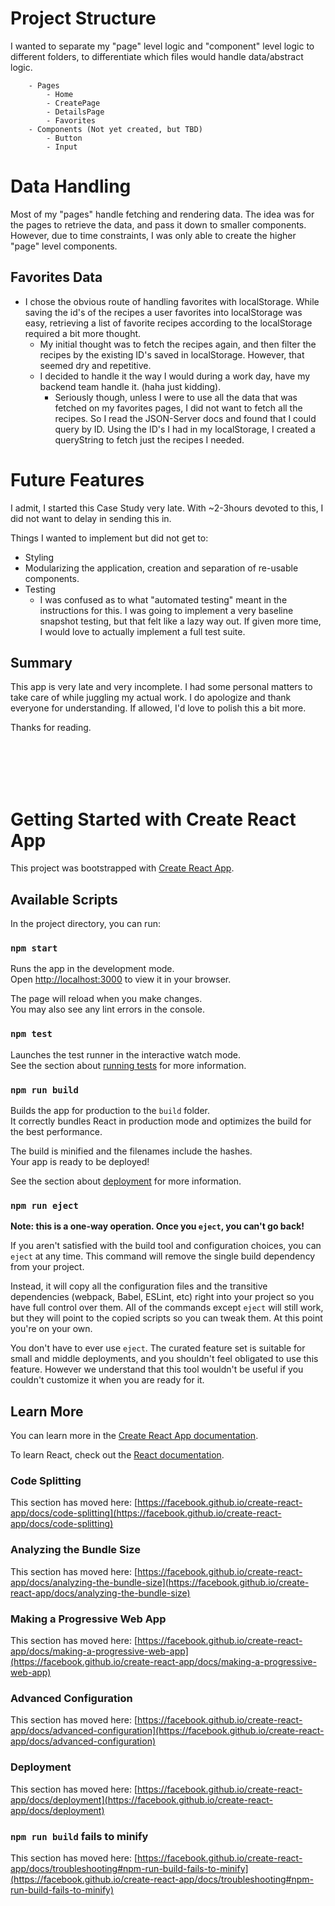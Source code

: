 # Project Structure

I wanted to separate my "page" level logic and "component" level logic to different folders, to differentiate which files would handle data/abstract logic.

```
    - Pages
        - Home
        - CreatePage
        - DetailsPage
        - Favorites
    - Components (Not yet created, but TBD)
        - Button
        - Input
```


# Data Handling 

Most of my "pages" handle fetching and rendering data. The idea was for the pages to retrieve the data, and pass it down to smaller components. However, due to time constraints, I was only able to create the higher "page" level components.

  ## Favorites Data 
  - I chose the obvious route of handling favorites with localStorage.
  While saving the id's of the recipes a user favorites into localStorage was easy, retrieving a list of favorite recipes according to the localStorage required a bit more thought. 
    - My initial thought was to fetch the recipes again, and then filter the recipes by the existing ID's saved in localStorage. However, that seemed dry and repetitive.
    - I decided to handle it the way I would during a work day, have my backend team handle it. (haha just kidding). 
      - Seriously though, unless I were to use all the data that was fetched on my favorites pages, I did not want to fetch all the recipes. So I read the JSON-Server docs and found that I could query by ID. Using the ID's I had in my localStorage, I created a queryString to fetch just the recipes I needed.


   
# Future Features

I admit, I started this Case Study very late. With ~2-3hours devoted to this, I did not want to delay in sending this in.

Things I wanted to implement but did not get to: 
- Styling
- Modularizing the application, creation and separation of re-usable components.
- Testing 
    - I was confused as to what "automated testing" meant in the instructions for this. I was going to implement a very baseline snapshot testing, but that felt like a lazy way out. If given more time, I would love to actually implement a full test suite.

## Summary

This app is very late and very incomplete. I had some personal matters to take care of while juggling my actual work. I do apologize and thank everyone for understanding. If allowed, I'd love to polish this a bit more. 

Thanks for reading.



<br>
<br>
<br>
<br>

# Getting Started with Create React App

This project was bootstrapped with [Create React App](https://github.com/facebook/create-react-app).

## Available Scripts

In the project directory, you can run:

### `npm start`

Runs the app in the development mode.\
Open [http://localhost:3000](http://localhost:3000) to view it in your browser.

The page will reload when you make changes.\
You may also see any lint errors in the console.

### `npm test`

Launches the test runner in the interactive watch mode.\
See the section about [running tests](https://facebook.github.io/create-react-app/docs/running-tests) for more information.

### `npm run build`

Builds the app for production to the `build` folder.\
It correctly bundles React in production mode and optimizes the build for the best performance.

The build is minified and the filenames include the hashes.\
Your app is ready to be deployed!

See the section about [deployment](https://facebook.github.io/create-react-app/docs/deployment) for more information.

### `npm run eject`

**Note: this is a one-way operation. Once you `eject`, you can't go back!**

If you aren't satisfied with the build tool and configuration choices, you can `eject` at any time. This command will remove the single build dependency from your project.

Instead, it will copy all the configuration files and the transitive dependencies (webpack, Babel, ESLint, etc) right into your project so you have full control over them. All of the commands except `eject` will still work, but they will point to the copied scripts so you can tweak them. At this point you're on your own.

You don't have to ever use `eject`. The curated feature set is suitable for small and middle deployments, and you shouldn't feel obligated to use this feature. However we understand that this tool wouldn't be useful if you couldn't customize it when you are ready for it.

## Learn More

You can learn more in the [Create React App documentation](https://facebook.github.io/create-react-app/docs/getting-started).

To learn React, check out the [React documentation](https://reactjs.org/).

### Code Splitting

This section has moved here: [https://facebook.github.io/create-react-app/docs/code-splitting](https://facebook.github.io/create-react-app/docs/code-splitting)

### Analyzing the Bundle Size

This section has moved here: [https://facebook.github.io/create-react-app/docs/analyzing-the-bundle-size](https://facebook.github.io/create-react-app/docs/analyzing-the-bundle-size)

### Making a Progressive Web App

This section has moved here: [https://facebook.github.io/create-react-app/docs/making-a-progressive-web-app](https://facebook.github.io/create-react-app/docs/making-a-progressive-web-app)

### Advanced Configuration

This section has moved here: [https://facebook.github.io/create-react-app/docs/advanced-configuration](https://facebook.github.io/create-react-app/docs/advanced-configuration)

### Deployment

This section has moved here: [https://facebook.github.io/create-react-app/docs/deployment](https://facebook.github.io/create-react-app/docs/deployment)

### `npm run build` fails to minify

This section has moved here: [https://facebook.github.io/create-react-app/docs/troubleshooting#npm-run-build-fails-to-minify](https://facebook.github.io/create-react-app/docs/troubleshooting#npm-run-build-fails-to-minify)
````
